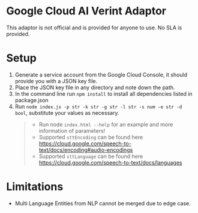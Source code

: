 # Google Cloud AI Verint Adaptor
This adaptor is not official and is provided for anyone to use. No SLA is provided.

# Setup
1. Generate a service account from the Google Cloud Console, it should provide you with a JSON key file.
2. Place the JSON key file in any directory and note down the path.
3. In the command line run `npm install` to install all dependencies listed in package.json
4. Run `node index.js -p str -k str -g str -l str -s num -e str -d bool`, substitute your values as necessary. 
    > * Run node `index.html --help` for an example and more information of parameters!
    > * Supported `sttEncoding` can be found here https://cloud.google.com/speech-to-text/docs/encoding#audio-encodings
    > * Supported `sttLanguage` can be found here https://cloud.google.com/speech-to-text/docs/languages

# Limitations
* Multi Language Entities from NLP cannot be merged due to edge case.